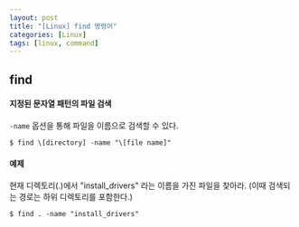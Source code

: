 ```yaml
---
layout: post
title: "[Linux] find 명령어"
categories: [Linux]
tags: [linux, command]
---
```


## find
#### 지정된 문자열 패턴의 파일 검색
`-name` 옵션을 통해 파일을 이름으로 검색할 수 있다.

```console
$ find \[directory] -name "\[file name]"
```

#### 예제
현재 디렉토리(.)에서 "install_drivers" 라는 이름을 가진 파일을 찾아라.
(이때 검색되는 경로는 하위 디렉토리를 포함한다.)

```console
$ find . -name "install_drivers" 
```
